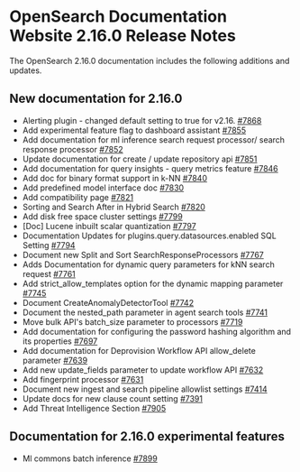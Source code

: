 # OpenSearch Documentation Website 2.16.0 Release Notes

The OpenSearch 2.16.0 documentation includes the following additions and updates.

## New documentation for 2.16.0

- Alerting plugin - changed default setting to true for v2.16. [#7868](https://github.com/opensearch-project/documentation-website/pull/7868)
- Add experimental feature flag to dashboard assistant [#7855](https://github.com/opensearch-project/documentation-website/pull/7855)
- Add documentation for ml inference search request processor/ search response processor [#7852](https://github.com/opensearch-project/documentation-website/pull/7852)
- Update documentation for create / update repository api [#7851](https://github.com/opensearch-project/documentation-website/pull/7851)
- Add documentation for query insights - query metrics feature [#7846](https://github.com/opensearch-project/documentation-website/pull/7846)
- Add doc for binary format support in k-NN [#7840](https://github.com/opensearch-project/documentation-website/pull/7840)
- Add predefined model interface doc [#7830](https://github.com/opensearch-project/documentation-website/pull/7830)
- Add compatibility page [#7821](https://github.com/opensearch-project/documentation-website/pull/7821)
- Sorting and Search After in Hybrid Search [#7820](https://github.com/opensearch-project/documentation-website/pull/7820)
- Add disk free space cluster settings [#7799](https://github.com/opensearch-project/documentation-website/pull/7799)
- [Doc] Lucene inbuilt scalar quantization [#7797](https://github.com/opensearch-project/documentation-website/pull/7797)
- Documentation Updates for plugins.query.datasources.enabled SQL Setting [#7794](https://github.com/opensearch-project/documentation-website/pull/7794)
- Document new Split and Sort SearchResponseProcessors [#7767](https://github.com/opensearch-project/documentation-website/pull/7767)
- Adds Documentation for dynamic query parameters for kNN search request  [#7761](https://github.com/opensearch-project/documentation-website/pull/7761)
- Add strict_allow_templates option for the dynamic mapping parameter [#7745](https://github.com/opensearch-project/documentation-website/pull/7745)
- Document CreateAnomalyDetectorTool [#7742](https://github.com/opensearch-project/documentation-website/pull/7742)
- Document the nested_path parameter in agent search tools [#7741](https://github.com/opensearch-project/documentation-website/pull/7741)
- Move bulk API's batch_size parameter to processors [#7719](https://github.com/opensearch-project/documentation-website/pull/7719)
- Add documentation for configuring the password hashing algorithm and its properties [#7697](https://github.com/opensearch-project/documentation-website/pull/7697)
- Add documentation for Deprovision Workflow API allow_delete parameter [#7639](https://github.com/opensearch-project/documentation-website/pull/7639)
- Add new update_fields parameter to update workflow API [#7632](https://github.com/opensearch-project/documentation-website/pull/7632)
- Add fingerprint processor [#7631](https://github.com/opensearch-project/documentation-website/pull/7631)
- Document new ingest and search pipeline allowlist settings [#7414](https://github.com/opensearch-project/documentation-website/pull/7414)
- Update docs for new clause count setting [#7391](https://github.com/opensearch-project/documentation-website/pull/7391)
- Add Threat Intelligence Section [#7905](https://github.com/opensearch-project/documentation-website/pull/7905)


## Documentation for 2.16.0 experimental features

- Ml commons batch inference [#7899](https://github.com/opensearch-project/documentation-website/pull/7899)
